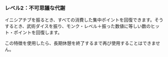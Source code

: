 ### レベル2：不可思議な代謝

イニシアチブを振るとき、すべての消費した集中ポイントを回復できます。そうするとき、武術ダイスを振り、モンク・レベル＋振った数値に等しい数のヒット・ポイントを回復します。

この特徴を使用したら、長期休憩を終了するまで再び使用することはできません。
